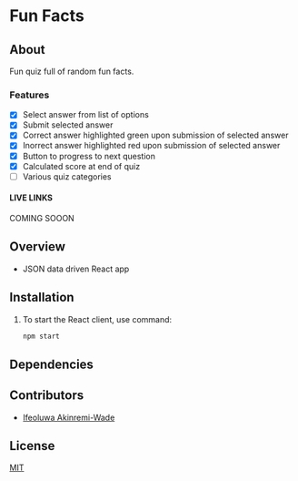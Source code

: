 # Fun Facts

## About

Fun quiz full of random fun facts. 

### Features

- [x] Select answer from list of options
- [x] Submit selected answer
- [x] Correct answer highlighted green upon submission of selected answer
- [x] Inorrect answer highlighted red upon submission of selected answer
- [x] Button to progress to next question
- [x] Calculated score at end of quiz
- [ ] Various quiz categories

#### LIVE LINKS

COMING SOOON

## Overview
 
* JSON data driven React app

## Installation

1. To start the React client, use command:

    ```bash
    npm start
    ```

## Dependencies


## Contributors
* [Ifeoluwa Akinremi-Wade](https://github.com/IfeAkiWad)


## License
[MIT](https://choosealicense.com/licenses/mit/)

